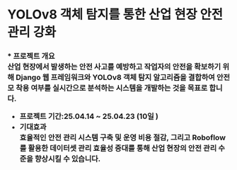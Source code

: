 <h1> YOLOv8 객체 탐지를 통한 산업 현장 안전 관리 강화 </h1>

<h3>
* 프로젝트 개요 <br>
산업 현장에서 발생하는 안전 사고를 예방하고 작업자의 안전을 확보하기 위해 
Django 웹 프레임워크와 YOLOv8 객체 탐지 알고리즘을 결합하여 안전모 착용 여부를 실시간으로 분석하는 시스템을 개발하는 것을 목표로 합니다.

* 프로젝트 기간:25.04.14 ~ 25.04.23 (10일 ) <br>
* 기대효과 <br>
효율적인 안전 관리 시스템 구축 및 운영 비용 절감, 그리고 Roboflow를 활용한 데이터셋 관리 효율성 증대를 통해 산업 현장의 안전 관리 수준을 향상시킬 수 있습니다.   <br>
</h3>
